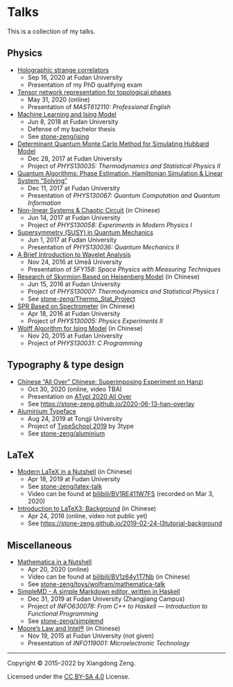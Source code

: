 # Talks

This is a collection of my talks.

## Physics

- [Holographic strange correlators](/PDF/2020-09-16-holographic-sc.pdf)
  - Sep 16, 2020 at Fudan University
  - Presentation of my PhD qualifying exam
- [Tensor network representation for topological phases](/PDF/2020-05-31-tn-for-topological-order.pdf)
  - May 31, 2020 (online)
  - Presentation of *MAST612110: Professional English*
- [Machine Learning and Ising Model](/PDF/2018-06-08-ising-ml.pdf)
  - Jun 8, 2018 at Fudan University
  - Defense of my bachelor thesis
  - See [stone-zeng/ising](https://github.com/stone-zeng/ising)
- [Determinant Quantum Monte Carlo Method for Simulating Hubbard Model](/PDF/2017-12-28-dqmc.pdf)
  - Dec 28, 2017 at Fudan University
  - Project of *PHYS130035: Thermodynamics and Statistical Physics II*
- [Quantum Algorithms: Phase Estimation, Hamiltonian Simulation & Linear System “Solving”](/PDF/2017-12-11-quantum-algorithms.pdf)
  - Dec 11, 2017 at Fudan University
  - Presentation of *PHYS130067: Quantum Computation and Quantum Information*
- [Non-linear Systems & Chaotic Circuit](/PDF/2017-06-14-non-linear-systems.pdf) (in Chinese)
  - Jun 14, 2017 at Fudan University
  - Project of *PHYS130058: Experiments in Modern Physics I*
- [Supersymmetry (SUSY) in Quantum Mechanics](/PDF/2017-06-01-supersymmetry.pdf)
  - Jun 1, 2017 at Fudan University
  - Presentation of *PHYS130036: Quantum Mechanics II*
- [A Brief Introduction to Wavelet Analysis](/PDF/2016-11-24-wavelet-analysis.pdf)
  - Nov 24, 2016 at Umeå University
  - Presentation of *5FY158: Space Physics with Measuring Techniques*
- [Research of Skyrmion Based on Heisenberg Model](/PDF/2016-06-15-skyrmion.pdf) (in Chinese)
  - Jun 15, 2016 at Fudan University
  - Project of *PHYS130007: Thermodynamics and Statistical Physics I*
  - See [stone-zeng/Thermo_Stat_Project](https://github.com/stone-zeng/Thermo_Stat_Project)
- [SPR Based on Spectrometer](/PDF/2016-04-18-spr.pdf) (in Chinese)
  - Apr 18, 2016 at Fudan University
  - Project of *PHYS130005: Physics Experiments II*
- [Wolff Algorithm for Ising Model](/PDF/2015-11-20-ising-wolff.pdf) (in Chinese)
  - Nov 20, 2015 at Fudan University
  - Project of *PHYS130031: C Programming*

## Typography & type design

- [Chinese “All Over” Chinese: Superimposing Experiment on Hanzi](/PDF/2020-10-30-chinese-all-over-chinese.pdf)
  - Oct 30, 2020 (online, video TBA)
  - Presentation on [ATypI 2020 All Over](https://www.atypi.org/conferences/all-over-2020)
  - See <https://stone-zeng.github.io/2020-06-13-han-overlay>
- [Aluminium Typeface](/PDF/2019-08-24-aluminium-typeface.pdf)
  - Aug 24, 2019 at Tongji University
  - Project of [TypeSchool 2019](https://3type.cn/events/typeschool_1908_latin) by 3type
  - See [stone-zeng/aluminium](https://github.com/stone-zeng/aluminium)

## LaTeX

- [Modern LaTeX in a Nutshell](/PDF/2019-04-18-latex-talk.pdf) (in Chinese)
  - Apr 18, 2019 at Fudan University
  - See [stone-zeng/latex-talk](https://github.com/stone-zeng/latex-talk)
  - Video can be found at [bilibili/BV1RE411W7FS](https://www.bilibili.com/video/BV1RE411W7FS) (recorded on Mar 3, 2020)
- [Introduction to LaTeX3: Background](/PDF/2018-04-24-l3talk-background.pdf) (in Chinese)
  - Apr 24, 2018 (online, video not public yet)
  - See <https://stone-zeng.github.io/2019-02-24-l3tutorial-background>

## Miscellaneous

- [Mathematica in a Nutshell](/PDF/2020-04-20-mathematica-talk.pdf)
  - Apr 20, 2020 (online)
  - Video can be found at [bilibili/BV1z64y1T7Nb](https://www.bilibili.com/video/BV1z64y1T7Nb) (in Chinese)
  - See [stone-zeng/toys/wolfram/mathematica-talk](https://github.com/stone-zeng/toys/tree/master/wolfram/mathematica-talk)
- [SimpleMD - A simple Markdown editor, written in Haskell](/PDF/2019-12-31-simplemd.pdf)
  - Dec 31, 2019 at Fudan University (Zhangjiang Campus)
  - Project of *INFO630078: From C++ to Haskell — Introduction to Functional Programming*
  - See [stone-zeng/simplemd](https://github.com/stone-zeng/simplemd)
- [Moore’s Law and Intel®](/PDF/2015-11-19-moore-law-intel.pdf) (in Chinese)
  - Nov 19, 2015 at Fudan University (not given)
  - Presentation of *INFO119001: Microelectronic Technology*

---

Copyright &copy; 2015&ndash;2022 by Xiangdong Zeng.

Licensed under the [CC BY-SA 4.0](LICENSE) License.
